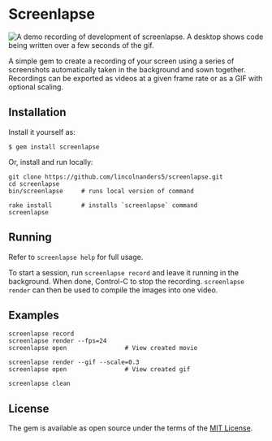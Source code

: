 # Screenlapse
![A demo recording of development of screenlapse. A desktop shows code being 
written over a few seconds of the gif.](mov/01-07-05-14.gif)

A simple gem to create a recording of your screen using a series of screenshots
automatically taken in the background and sown together. Recordings can be 
exported as videos at a given frame rate or as a GIF with optional scaling.

## Installation
Install it yourself as:

    $ gem install screenlapse
    
    
Or, install and run locally:
```shell
git clone https://github.com/lincolnanders5/screenlapse.git
cd screenlapse
bin/screenlapse     # runs local version of command

rake install        # installs `screenlapse` command
screenlapse
```

## Running
Refer to `screenlapse help` for full usage. 

To start a session, run `screenlapse record` and leave it running in the 
background. When done, Control-C to stop the recording. `screenlapse render` 
can then be used to compile the images into one video.


## Examples
```shell
screenlapse record
screenlapse render --fps=24
screenlapse open                # View created movie

screenlapse render --gif --scale=0.3
screenlapse open                # View created gif

screenlapse clean
```


## License
The gem is available as open source under the terms of the 
[MIT License](https://opensource.org/licenses/MIT).
